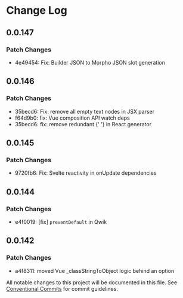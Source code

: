 # Change Log

## 0.0.147

### Patch Changes

- 4e49454: Fix: Builder JSON to Morpho JSON slot generation

## 0.0.146

### Patch Changes

- 35becd6: Fix: remove all empty text nodes in JSX parser
- f64d9b0: fix: Vue composition API watch deps
- 35becd6: fix: remove redundant {' '} in React generator

## 0.0.145

### Patch Changes

- 9720fb6: Fix: Svelte reactivity in onUpdate dependencies

## 0.0.144

### Patch Changes

- e4f0019: [fix] `preventDefault` in Qwik

## 0.0.142

### Patch Changes

- a4f8311: moved Vue \_classStringToObject logic behind an option

All notable changes to this project will be documented in this file.
See [Conventional Commits](https://conventionalcommits.org) for commit guidelines.
